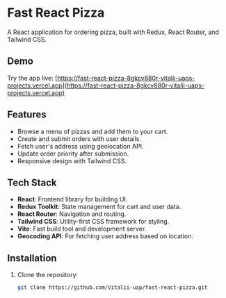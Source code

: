 # Fast React Pizza

A React application for ordering pizza, built with Redux, React Router, and Tailwind CSS.

## Demo
Try the app live: [https://fast-react-pizza-8gkcv880r-vitalii-uaps-projects.vercel.app](https://fast-react-pizza-8gkcv880r-vitalii-uaps-projects.vercel.app)

## Features
- Browse a menu of pizzas and add them to your cart.
- Create and submit orders with user details.
- Fetch user's address using geolocation API.
- Update order priority after submission.
- Responsive design with Tailwind CSS.

## Tech Stack
- **React**: Frontend library for building UI.
- **Redux Toolkit**: State management for cart and user data.
- **React Router**: Navigation and routing.
- **Tailwind CSS**: Utility-first CSS framework for styling.
- **Vite**: Fast build tool and development server.
- **Geocoding API**: For fetching user address based on location.

## Installation
1. Clone the repository:
   ```bash
   git clone https://github.com/Vitalii-uap/fast-react-pizza.git
